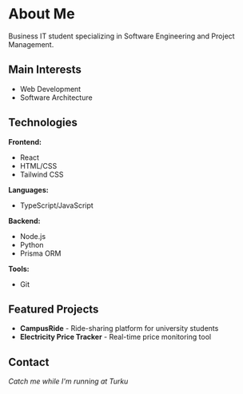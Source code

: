# About Me

Business IT student specializing in Software Engineering and Project Management.

## Main Interests
* Web Development
* Software Architecture

## Technologies
**Frontend:**  
* React
* HTML/CSS
* Tailwind CSS

**Languages:**
* TypeScript/JavaScript

**Backend:**  
* Node.js
* Python
* Prisma ORM

**Tools:**  
* Git

## Featured Projects
* **CampusRide** - Ride-sharing platform for university students
* **Electricity Price Tracker** - Real-time price monitoring tool

## Contact
*Catch me while I'm running at Turku*
